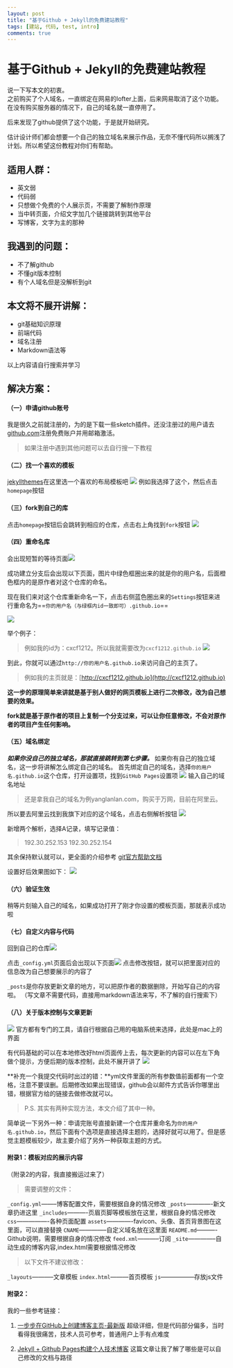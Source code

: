 ```yaml
---
layout: post
title: "基于Github + Jekyll的免费建站教程"
tags: [建站, 代码, test, intro]
comments: true
---
```


# 基于Github + Jekyll的免费建站教程
说一下写本文的初衷。  
之前购买了个人域名，一直绑定在网易的lofter上面，后来网易取消了这个功能。在没有购买服务器的情况下，自己的域名就一直停用了。

后来发现了github提供了这个功能，于是就开始研究。

估计设计师们都会想要一个自己的独立域名来展示作品，无奈不懂代码所以搁浅了计划。所以希望这份教程对你们有帮助。


## 适用人群：
* 英文弱
* 代码弱
* 只想做个免费的个人展示页，不需要了解制作原理
* 当中转页面，介绍文字加几个链接跳转到其他平台
* 写博客，文字为主的那种

## 我遇到的问题：
* 不了解github
* 不懂git版本控制
* 有个人域名但是没解析到git

## 本文将不展开讲解：
* git基础知识原理
* 前端代码
* 域名注册
* Markdown语法等

以上内容请自行搜索并学习


## 解决方案：

#### （一）申请github账号
我是很久之前就注册的，为的是下载一些sketch插件。还没注册过的用户请去[github.com](https://github.com/join?source=header-home)注册免费账户并用邮箱激活。
> 如果注册中遇到其他问题可以去自行搜一下教程

#### （二）找一个喜欢的模板
[jekyllthemes](http://jekyllthemes.org/)在这里选一个喜欢的布局模板吧
![](media/15139913735508/15140138337532.jpg)
例如我选择了这个，然后点击`homepage`按钮

#### （三）fork到自己的库
点击`homepage`按钮后会跳转到相应的仓库，点击右上角找到`fork`按钮
![](media/15139913735508/15140137718956.jpg)

#### （四）重命名库
会出现短暂的等待页面![](media/15139913735508/15140139374987.jpg)

成功建立分支后会出现以下页面，图片中绿色框圈出来的就是你的用户名，后面橙色框内的是原作者对这个仓库的命名。

现在我们来对这个仓库重新命名一下，点击右侧蓝色圈出来的`Settings`按钮来进行重命名为==`你的用户名（与绿框内id一致即可）.github.io`==

![](media/15139913735508/15140168842024.jpg)

举个例子：
> 例如我的id为：cxcf1212。所以我就需要改为`cxcf1212.github.io`
> ![](media/15139913735508/15140170856803.jpg)


到此，你就可以通过`http://你的用户名.github.io`来访问自己的主页了。
> 例如我的主页就是：[http://cxcf1212.github.io](http://cxcf1212.github.io)

**这一步的原理简单来讲就是基于别人做好的网页模板上进行二次修改，改为自己想要的效果。**

**fork就是基于原作者的项目上复制一个分支过来，可以让你任意修改，不会对原作者的项目产生任何影响。**

#### （五）域名绑定
***如果你没自己的独立域名，那就直接跳转到第七步骤。***
如果你有自己的独立域名，这一步将讲解怎么绑定自己的域名。
首先绑定自己的域名，选择`你的用户名.github.io`这个仓库，打开设置项，找到`GitHub Pages`设置项
![](media/15139913735508/15140199778249.jpg)
输入自己的域名地址

> 还是拿我自己的域名为例yanglanlan.com，购买于万网，目前在阿里云。

所以要去阿里云找到我旗下对应的这个域名，点击右侧解析按钮
![](media/15139913735508/15140158710665.jpg)

新增两个解析，选择A记录，填写记录值：
> 192.30.252.153
> 192.30.252.154

其余保持默认就可以，更全面的介绍参考 [git官方帮助文档](https://help.github.com/articles/using-a-custom-domain-with-github-pages/)

设置好后效果图如下：
![](media/15139913735508/15140159097420.jpg)

#### （六）验证生效
稍等片刻输入自己的域名，如果成功打开了刚才你设置的模板页面，那就表示成功啦

#### （七）自定义内容与代码
回到自己的仓库![](media/15139913735508/15140173412568.jpg)

点击`_config.yml`页面后会出现以下页面![](media/15139913735508/15140162652150.jpg)
点击修改按钮，就可以把里面对应的信息改为自己想要展示的内容了

`_posts`是你存放更新文章的地方，可以把原作者的数据删除，开始写自己的内容啦。
（写文章不需要代码，直接用markdown语法来写，不了解的自行搜索下）

#### （八）关于版本控制与文章更新
![](media/15139913735508/15140178184364.jpg)
官方都有专门的工具，请自行根据自己用的电脑系统来选择，此处是mac上的界面


有代码基础的可以在本地修改好html页面传上去，每次更新的内容可以在左下角做个提示，方便后期的版本控制，此处不展开讲了
![](media/15139913735508/15140179620110.jpg)


**补充一个我提交代码时出过的错：**yml文件里面的所有参数值前面都有一个空格，注意不要误删。后期修改如果出现错误，github会以邮件方式告诉你哪里出错，根据官方给的链接去做修改就可以。

> P.S. 其实有两种实现方法，本文介绍了其中一种。

简单说一下另外一种：申请完账号直接新建一个仓库并重命名为`你的用户名.github.io`，然后下面有个选项是直接选择主题的，选择好就可以用了。但是感觉主题模板较少，故主要介绍了另外一种获取主题的方式。


#### 附录1：模板对应的展示内容
（附录2的内容，我直接搬运过来了）

> 需要调整的文件：

 `_config.yml`——–博客配置文件，需要根据自身的情况修改
 `_posts`————-新文章扔进这里
 `_includes`———-页眉页脚等模板放在这里，根据自身的情况修改
 `css`—————-各种页面配置
 `assets`————-favicon、头像、首页背景图在这里面，可以直接替换
 `CNAME`————–自定义域名放在这里面
 `README.md`———-Github说明，需要根据自身的情况修改
 `feed.xml`———–订阅
`_site`————–自动生成的博客内容,index.html需要根据情况修改
 
> 以下文件不建议修改：

 `_layouts`———–文章模板
 `index.html`———首页模板
 `js`—————–存放js文件

#### 附录2：
我的一些参考链接：

1. [一步步在GitHub上创建博客主页-最新版](http://www.pchou.info/ssgithubPage/2014-07-04-build-github-blog-page-08.html   )
超级详细，但是代码部分偏多，当时看得我很痛苦，技术人员可参考，普通用户上手有点难度

2. [Jekyll + Github Pages构建个人技术博客](https://xietao3.com/2016/10/setup-blog/) 
这篇文章让我了解了哪些是可以自己修改的文档与路径



